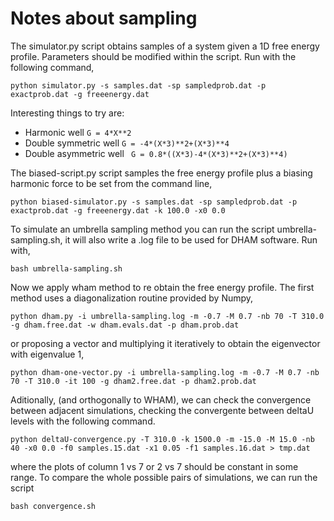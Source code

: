 # Notes about sampling

The simulator.py script obtains samples of a system given a 1D free energy profile. Parameters should be modified within the script. Run with the following command, 

```
python simulator.py -s samples.dat -sp sampledprob.dat -p exactprob.dat -g freeenergy.dat
```

Interesting things to try are:
* Harmonic well           ``` G = 4*X**2 ```
* Double symmetric well   ``` G = -4*(X*3)**2+(X*3)**4 ```
* Double asymmetric well  ``` G = 0.8*((X*3)-4*(X*3)**2+(X*3)**4)```


The biased-script.py script samples the free energy profile plus a biasing harmonic force to be set from the command line,

```
python biased-simulator.py -s samples.dat -sp sampledprob.dat -p exactprob.dat -g freeenergy.dat -k 100.0 -x0 0.0 
```

To simulate an umbrella sampling method you can run the script umbrella-sampling.sh, it will also write a .log file to be used for DHAM software. Run with,

```
bash umbrella-sampling.sh
```

Now we apply wham method to re obtain the free energy profile.
The first method uses a diagonalization routine provided by Numpy,
```
python dham.py -i umbrella-sampling.log -m -0.7 -M 0.7 -nb 70 -T 310.0 -g dham.free.dat -w dham.evals.dat -p dham.prob.dat
```

or proposing a vector and multiplying it iteratively to obtain the eigenvector with eigenvalue 1,
```
python dham-one-vector.py -i umbrella-sampling.log -m -0.7 -M 0.7 -nb 70 -T 310.0 -it 100 -g dham2.free.dat -p dham2.prob.dat
```

Aditionally, (and orthogonally to WHAM), we can check the convergence between adjacent simulations, checking the convergente between deltaU levels with the following command.

```
python deltaU-convergence.py -T 310.0 -k 1500.0 -m -15.0 -M 15.0 -nb 40 -x0 0.0 -f0 samples.15.dat -x1 0.05 -f1 samples.16.dat > tmp.dat
```
where the plots of column 1 vs 7 or 2 vs 7 should be constant in some range. 
To compare the whole possible pairs of simulations, we can run the script 

```
bash convergence.sh
```

